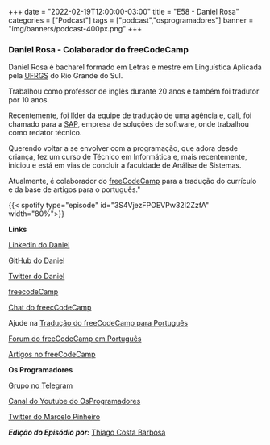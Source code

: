 +++
date = "2022-02-19T12:00:00-03:00"
title = "E58 - Daniel Rosa"
categories = ["Podcast"]
tags = ["podcast","osprogramadores"]
banner = "img/banners/podcast-400px.png"
+++

### Daniel Rosa - Colaborador do freeCodeCamp

Daniel Rosa é bacharel formado em Letras e mestre em Linguística Aplicada pela [UFRGS](http://www.ufrgs.br/ufrgs/inicial) do Rio Grande do Sul.

Trabalhou como professor de inglês durante 20 anos e também foi tradutor por 10 anos.

Recentemente, foi líder da equipe de tradução de uma agência e, dali, foi chamado para a [SAP](https://www.sap.com/canada/index.html), empresa de soluções de software, onde trabalhou como redator técnico.

Querendo voltar a se envolver com a programação, que adora desde criança, fez um curso de Técnico em Informática e, mais recentemente, iniciou e está em vias de concluir a faculdade de Análise de Sistemas.

Atualmente, é colaborador do [freeCodeCamp](https://www.freecodecamp.org/portuguese/learn/) para a tradução do currículo e da base de artigos para o português."

{{< spotify type="episode" id="3S4VjezFPOEVPw32I2ZzfA" width="80%">}}


**Links**

[Linkedin do Daniel](https://www.linkedin.com/in/danielcorosa/)

[GitHub do Daniel](https://github.com/DanielRosa74)

[Twitter do Daniel](https://twitter.com/Daniel__Rosa)

[freecodeCamp](https://www.freecodecamp.org/portuguese/learn/)

[Chat do freecCodeCamp](https://chat.freecodecamp.org/channel/Brazilian-Portuguese)

Ajude na [Tradução do freeCodeCamp para Português](https://contribute.freecodecamp.org/#/i18n/portuguese/how-to-translate-files)

[Forum do freeCodeCamp em Português](https://forum.freecodecamp.org/c/portugues/534)

[Artigos no freeCodeCamp](https://freecodecamp.org/portuguese/news)


**Os Programadores**

[Grupo no Telegram](https://t.me/osprogramadores)

[Canal do Youtube do OsProgramadores](https://www.youtube.com/channel/UCt_YNYGl6K5yNXlXEQDdwWg?view_as=subscriber)

[Twitter do Marcelo Pinheiro](https://twitter.com/mpinheir)

***Edição do Episódio por:*** [Thiago Costa Barbosa](https://www.linkedin.com/in/ThiagoCostaBarbosa/)
